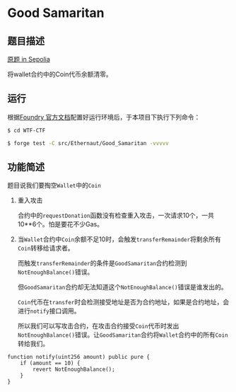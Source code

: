 # Good Samaritan

## 题目描述

[原题 in Sepolia](https://ethernaut.openzeppelin.com/level/0x36E92B2751F260D6a4749d7CA58247E7f8198284)

将wallet合约中的Coin代币余额清零。

## 运行

根据[Foundry 官方文档](https://getfoundry.sh/)配置好运行环境后，于本项目下执行下列命令：

```sh
$ cd WTF-CTF

$ forge test -C src/Ethernaut/Good_Samaritan -vvvvv
```

## 功能简述

题目说我们要掏空`Wallet`中的`Coin`

1. 重入攻击

    合约中的`requestDonation`函数没有检查重入攻击，一次请求10个，一共10**6个。怕是要花不少Gas。

2. 当`Wallet`合约中`Coin`余额不足10时，会触发`transferRemainder`将剩余所有`Coin`转移给请求者。

    而触发`transferRemainder`的条件是`GoodSamaritan`合约检测到`NotEnoughBalance()`错误。

    但`GoodSamaritan`合约却无法知道这个`NotEnoughBalance()`错误是谁发出的。

    `Coin`代币在`transfer`时会检测接受地址是否为合约地址，如果是合约地址，会进行`notify`接口调用。

    所以我们可以写攻击合约，在攻击合约接受`Coin`代币时发出`NotEnoughBalance()`错误。让`GoodSamaritan`合约将`Wallet`合约中的所有`Coin`转给我们。

```solidity
function notify(uint256 amount) public pure {
	if (amount == 10) {
		revert NotEnoughBalance();
	}
}
```


